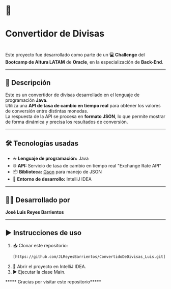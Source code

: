 <img scr= (https://laspymes.com.mx/wp-content/blogs.dir/6/files/2022/12/money-1673582_1280-1.png)/>

# 💱 <h1>Convertidor de Divisas<h1/>


Este proyecto fue desarrollado como parte de un **💻 Challenge** del **Bootcamp de Altura LATAM** de **Oracle**, en la especialización de **Back-End**.

---

## 📝 Descripción

Este es un convertidor de divisas desarrollado en el lenguaje de programación **Java**.  
Utiliza una **API de tasa de cambio en tiempo real** para obtener los valores de conversión entre distintas monedas.  
La respuesta de la API se procesa en **formato JSON**, lo que permite mostrar de forma dinámica y precisa los resultados de conversión.

---

## 🛠️ Tecnologías usadas

- ☕ **Lenguaje de programación:** Java  
- 🌐 **API:** Servicio de tasa de cambio en tiempo real "Exchange Rate API"
- 📦 **Biblioteca:** [Gson](https://github.com/google/gson) para manejo de JSON  
- 🧠 **Entorno de desarrollo:** IntelliJ IDEA

---

## 👨‍💻 Desarrollado por

**José Luis Reyes Barrientos**

---

## ▶️ Instrucciones de uso

1. 📥 Clonar este repositorio:
   ```bash
   [https://github.com/JLReyesBarrientos/ConvertidoDeDivisas_Luis.git]
2.	🧭 Abrir el proyecto en IntelliJ IDEA.
3.	▶️ Ejecutar la clase Main.

 ***** Gracias por visitar este repositorio*****
